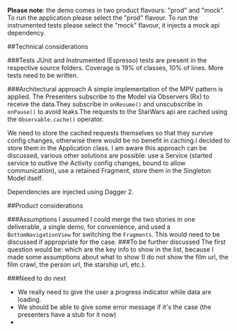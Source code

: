 **Please note**: the demo comes in two product flavours: "prod" and "mock".
To run the application please select the "prod" flavour. 
To run the instrumented tests please select the "mock" flavour, it injects a mock api dependency.  


##Technical considerations

###Tests
JUnit and Instrumented (Espresso) tests are present in the respective source folders.
Coverage is 19% of classes, 10% of lines. 
More tests need to be written.

###Architectural approach
A simple implementation of the MPV pattern is applied. 
The Presenters subscribe to the Model via Observers (Rx) to receive the data.They subscribe in `onResume()` and unscubscribe in `onPause()` to avoid leaks.The requests to the StarWars api are cached using the `Observable.cache()` operator.

We need to store the cached requests themselves so that they survive config changes, otherwise there would be no benefit in caching.I decided to store them in the Application class. I am aware this approach can be discussed, various other solutions are possible: 
use a Service (started service to outlive the Activity config changes, bound to allow communication), use a retained Fragment, store 
them in the Singleton Model itself. 

Dependencies are injected using Dagger 2.

##Product considerations

###Assumptions
I assumed I could merge the two stories in one deliverable, a single demo, for convenience, and used a `BottomNavigationView`
for switching the `Fragments`. This would need to be discussed if appropriate for the case.
###To be further discussed
The first question would be: which are the key info to show in the list, because I made some assumptions 
about what to show (I do not show the film url, the film crawl, the person url, the starship url, etc.).

###Need to do next
- We really need to give the user a progress indicator while data are loading.
- We should be able to give some error message if it's the case (the presenters have a stub for it now)
- 




